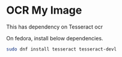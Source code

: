 # OCR My Image

This has dependency on Tesseract ocr

On fedora, install below dependencies.

```bash
sudo dnf install tesseract tesseract-devl
```
